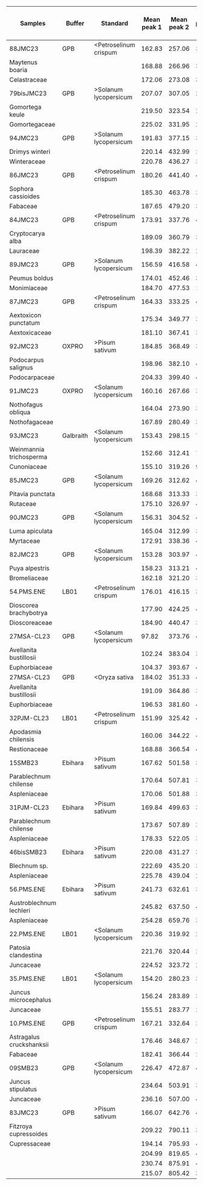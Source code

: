 | Samples                  | Buffer    | Standard               | Mean peak 1 | Mean peak 2 | CV peak 1 | CV peak 2 | Ratio | Sample 2C GS pg |  Sample average 2C GS pg | Sample 1C GS pg | Sample 1C GS Gbp | Ave. Sample CV | Ave. standard CV | Sample Standard deviation |
| ------------------------ | --------- | ---------------------- | ----------- | ----------- | --------- | --------- | ----- | --------------- | ------------------------ | --------------- | ---------------- | -------------- | ---------------- | ------------------------- |
| 88JMC23                  | GPB       | <Petroselinum crispum  | 162.83      | 257.06      | 3.32      | 2.33      | 1.579 | 2.85            | 2.84                     | 1.42            | 1.39             | 3.22           | 2.19             | 0.008                     |
| Maytenus boaria          |           |                        | 168.88      | 266.96      | 3.33      | 2.30      | 1.581 | 2.85            |                          |                 |                  |                |                  |                           |
| Celastraceae             |           |                        | 172.06      | 273.08      | 3.00      | 1.95      | 1.587 | 2.84            |                          |                 |                  |                |                  |                           |
| 79bisJMC23               | GPB       | \>Solanum lycopersicum | 207.07      | 307.05      | 2.66      | 3.25      | 1.483 | 2.94            | 2.93                     | 1.46            | 1.43             | 3.16           | 2.65             | 0.009                     |
| Gomortega keule          |           |                        | 219.50      | 323.54      | 2.93      | 3.30      | 1.474 | 2.92            |                          |                 |                  |                |                  |                           |
| Gomortegaceae            |           |                        | 225.02      | 331.95      | 2.35      | 2.94      | 1.475 | 2.92            |                          |                 |                  |                |                  |                           |
| 94JMC23                  | GPB       | \>Solanum lycopersicum | 191.83      | 377.15      | 3.39      | 2.99      | 1.966 | 3.89            | 3.90                     | 1.95            | 1.91             | 3.04           | 3.10             | 0.011                     |
| Drimys winteri           |           |                        | 220.14      | 432.99      | 2.79      | 2.99      | 1.967 | 3.89            |                          |                 |                  |                |                  |                           |
| Winteraceae              |           |                        | 220.78      | 436.27      | 3.12      | 3.15      | 1.976 | 3.91            |                          |                 |                  |                |                  |                           |
| 86JMC23                  | GPB       | <Petroselinum crispum  | 180.26      | 441.40      | 4.06      | 2.49      | 2.449 | 1.84            | 1.80                     | 0.90            | 0.88             | 3.83           | 2.36             | 0.038                     |
| Sophora cassioides       |           |                        | 185.30      | 463.78      | 3.86      | 2.52      | 2.503 | 1.80            |                          |                 |                  |                |                  |                           |
| Fabaceae                 |           |                        | 187.65      | 479.20      | 3.57      | 2.07      | 2.554 | 1.76            |                          |                 |                  |                |                  |                           |
| 84JMC23                  | GPB       | <Petroselinum crispum  | 173.91      | 337.76      | 4.34      | 3.16      | 1.942 | 2.32            | 2.34                     | 1.17            | 1.14             | 3.52           | 2.97             | 0.021                     |
| Cryptocarya alba         |           |                        | 189.09      | 360.79      | 3.36      | 3.34      | 1.908 | 2.36            |                          |                 |                  |                |                  |                           |
| Lauraceae                |           |                        | 198.39      | 382.22      | 2.85      | 2.42      | 1.927 | 2.34            |                          |                 |                  |                |                  |                           |
| 89JMC23                  | GPB       | \>Solanum lycopersicum | 156.59      | 416.58      | 4.22      | 3.25      | 1.942 | 5.27            | 5.18                     | 2.59            | 2.53             | 2.87           | 3.20             | 0.079                     |
| Peumus boldus            |           |                        | 174.01      | 452.46      | 3.47      | 2.36      | 1.908 | 5.15            |                          |                 |                  |                |                  |                           |
| Monimiaceae              |           |                        | 184.70      | 477.53      | 1.92      | 2.99      | 1.927 | 5.12            |                          |                 |                  |                |                  |                           |
| 87JMC23                  | GPB       | <Petroselinum crispum  | 164.33      | 333.25      | 4.30      | 2.31      | 2.028 | 2.22            | 2.23                     | 1.12            | 1.09             | 3.60           | 2.33             | 0.022                     |
| Aextoxicon punctatum     |           |                        | 175.34      | 349.77      | 3.43      | 2.68      | 1.995 | 2.26            |                          |                 |                  |                |                  |                           |
| Aextoxicaceae            |           |                        | 181.10      | 367.41      | 3.07      | 2.00      | 2.029 | 2.22            |                          |                 |                  |                |                  |                           |
| 92JMC23                  | OXPRO     | \>Pisum sativum        | 184.85      | 368.49      | 3.45      | 3.97      | 1.993 | 18.12           | 17.78                    | 8.89            | 8.70             | 4.73           | 4.14             | 0.332                     |
| Podocarpus salignus      |           |                        | 198.96      | 382.10      | 4.70      | 5.31      | 1.920 | 17.46           |                          |                 |                  |                |                  |                           |
| Podocarpaceae            |           |                        | 204.33      | 399.40      | 4.26      | 4.90      | 1.955 | 17.77           |                          |                 |                  |                |                  |                           |
| 91JMC23                  | OXPRO     | <Solanum lycopersicum  | 160.16      | 267.66      | 3.30      | 2.30      | 1.671 | 1.18            | 1.19                     | 0.59            | 0.58             | 3.52           | 2.27             | 0.001                     |
| Nothofagus obliqua       |           |                        | 164.04      | 273.90      | 3.90      | 2.20      | 1.670 | 1.19            |                          |                 |                  |                |                  |                           |
| Nothofagaceae            |           |                        | 167.89      | 280.49      | 3.35      | 2.31      | 1.671 | 1.19            |                          |                 |                  |                |                  |                           |
| 93JMC23                  | Galbraith | <Solanum lycopersicum  | 153.43      | 298.15      | 7.02      | 4.01      | 1.943 | 1.02            | 0.98                     | 0.49            | 0.48             | 7.75           | 4.23             | 0.031                     |
| Weinmannia trichosperma  |           |                        | 152.66      | 312.41      | 7.08      | 3.54      | 2.046 | 0.97            |                          |                 |                  |                |                  |                           |
| Cunoniaceae              |           |                        | 155.10      | 319.26      | 9.14      | 5.14      | 2.058 | 0.96            |                          |                 |                  |                |                  |                           |
| 85JMC23                  | GPB       | <Solanum lycopersicum  | 169.26      | 312.62      | 4.03      | 3.32      | 1.847 | 1.07            | 1.07                     | 0.53            | 0.52             | 3.92           | 2.63             | 0.006                     |
| Pitavia punctata         |           |                        | 168.68      | 313.33      | 3.73      | 2.38      | 1.858 | 1.07            |                          |                 |                  |                |                  |                           |
| Rutaceae                 |           |                        | 175.10      | 326.97      | 4.00      | 2.19      | 1.867 | 1.06            |                          |                 |                  |                |                  |                           |
| 90JMC23                  | GPB       | <Solanum lycopersicum  | 156.31      | 304.52      | 4.71      | 2.22      | 1.948 | 1.02            | 1.02                     | 0.51            | 0.50             | 4.27           | 2.40             | 0.017                     |
| Luma apiculata           |           |                        | 165.04      | 312.99      | 3.95      | 2.02      | 1.896 | 1.04            |                          |                 |                  |                |                  |                           |
| Myrtaceae                |           |                        | 172.91      | 338.36      | 4.14      | 2.97      | 1.957 | 1.01            |                          |                 |                  |                |                  |                           |
| 82JMC23                  | GPB       | <Solanum lycopersicum  | 153.28      | 303.97      | 4.31      | 2.95      | 1.983 | 1.00            | 1.00                     | 0.50            | 0.49             | 3.99           | 2.68             | 0.001                     |
| Puya alpestris           |           |                        | 158.23      | 313.21      | 4.15      | 2.50      | 1.979 | 1.00            |                          |                 |                  |                |                  |                           |
| Bromeliaceae             |           |                        | 162.18      | 321.20      | 3.52      | 2.58      | 1.981 | 1.00            |                          |                 |                  |                |                  |                           |
| 54.PMS.ENE               | LB01      | <Petroselinum crispum  | 176.01      | 416.15      | 3.50      | 2.94      | 2.364 | 1.90            | 1.89                     | 0.95            | 0.93             | 3.77           | 2.87             | 0.009                     |
| Dioscorea brachybotrya   |           |                        | 177.90      | 424.25      | 4.23      | 3.20      | 2.385 | 1.89            |                          |                 |                  |                |                  |                           |
| Dioscoreaceae            |           |                        | 184.90      | 440.47      | 3.57      | 2.48      | 2.382 | 1.89            |                          |                 |                  |                |                  |                           |
| 27MSA-CL23               | GPB       | <Solanum lycopersicum  | 97.82       | 373.76      | 4.89      | 2.51      | 3.821 | 0.52            | 0.52                     | 0.26            | 0.26             | 4.31           | 2.36             | 0.005                     |
| Avellanita bustillosii   |           |                        | 102.24      | 383.04      | 3.91      | 2.28      | 3.746 | 0.53            |                          |                 |                  |                |                  |                           |
| Euphorbiaceae            |           |                        | 104.37      | 393.67      | 4.13      | 2.30      | 3.772 | 0.52            |                          |                 |                  |                |                  |                           |
| 27MSA-CL23               | GPB       | <Oryza sativa          | 184.02      | 351.33      | 4.09      | 4.40      | 1.909 | 0.52            | 0.52                     | 0.26            | 0.25             | 4.21           | 3.91             | 0.005                     |
| Avellanita bustillosii   |           |                        | 191.09      | 364.86      | 3.82      | 3.82      | 1.909 | 0.52            |                          |                 |                  |                |                  |                           |
| Euphorbiaceae            |           |                        | 196.53      | 381.60      | 4.71      | 3.50      | 1.942 | 0.52            |                          |                 |                  |                |                  |                           |
| 32PJM-CL23               | LB01      | <Petroselinum crispum  | 151.99      | 325.42      | 4.00      | 3.85      | 2.141 | 2.10            | 2.09                     | 1.04            | 1.02             | 4.20           | 4.27             | 0.014                     |
| Apodasmia chilensis      |           |                        | 160.06      | 344.22      | 4.55      | 4.46      | 2.151 | 2.09            |                          |                 |                  |                |                  |                           |
| Restionaceae             |           |                        | 168.88      | 366.54      | 4.04      | 4.50      | 2.170 | 2.07            |                          |                 |                  |                |                  |                           |
| 15SMB23                  | Ebihara   | \>Pisum sativum        | 167.62      | 501.58      | 3.63      | 3.82      | 2.992 | 27.20           | 27.03                    | 13.51           | 13.22            | 4.25           | 3.74             | 0.188                     |
| Parablechnum chilense    |           |                        | 170.64      | 507.81      | 3.76      | 4.53      | 2.976 | 27.05           |                          |                 |                  |                |                  |                           |
| Aspleniaceae             |           |                        | 170.06      | 501.88      | 3.84      | 4.40      | 2.951 | 26.83           |                          |                 |                  |                |                  |                           |
| 31PJM-CL23               | Ebihara   | \>Pisum sativum        | 169.84      | 499.63      | 3.28      | 4.86      | 2.942 | 26.74           | 26.64                    | 13.32           | 13.03            | 4.48           | 3.36             | 0.084                     |
| Parablechnum chilense    |           |                        | 173.67      | 507.89      | 3.06      | 4.59      | 2.924 | 26.58           |                          |                 |                  |                |                  |                           |
| Aspleniaceae             |           |                        | 178.33      | 522.05      | 3.75      | 3.99      | 2.927 | 26.61           |                          |                 |                  |                |                  |                           |
| 46bisSMB23               | Ebihara   | \>Pisum sativum        | 220.08      | 431.27      | 3.56      | 4.45      | 1.960 | 17.81           | 17.75                    | 8.88            | 8.68             | 4.03           | 3.32             | 0.069                     |
| Blechnum sp.             |           |                        | 222.69      | 435.20      | 3.41      | 3.52      | 1.954 | 17.76           |                          |                 |                  |                |                  |                           |
| Aspleniaceae             |           |                        | 225.78      | 439.04      | 2.99      | 4.11      | 1.945 | 17.68           |                          |                 |                  |                |                  |                           |
| 56.PMS.ENE               | Ebihara   | \>Pisum sativum        | 241.73      | 632.61      | 3.21      | 2.80      | 2.617 | 23.79           | 23.65                    | 11.82           | 11.56            | 3.22           | 3.52             | 0.121                     |
| Austroblechnum lechleri  |           |                        | 245.82      | 637.50      | 4.05      | 3.41      | 2.593 | 23.57           |                          |                 |                  |                |                  |                           |
| Aspleniaceae             |           |                        | 254.28      | 659.76      | 3.30      | 3.44      | 2.595 | 23.59           |                          |                 |                  |                |                  |                           |
| 22.PMS.ENE               | LB01      | <Solanum lycopersicum  | 220.36      | 319.92      | 2.04      | 2.66      | 1.452 | 1.36            | 1.37                     | 0.68            | 0.67             | 2.60           | 2.99             | 0.005                     |
| Patosia clandestina      |           |                        | 221.76      | 320.44      | 2.97      | 3.23      | 1.445 | 1.37            |                          |                 |                  |                |                  |                           |
| Juncaceae                |           |                        | 224.52      | 323.72      | 2.80      | 3.09      | 1.442 | 1.37            |                          |                 |                  |                |                  |                           |
| 35.PMS.ENE               | LB01      | <Solanum lycopersicum  | 154.20      | 280.23      | 3.36      | 3.29      | 1.817 | 1.09            | 1.09                     | 0.54            | 0.53             | 3.12           | 3.23             | 0.003                     |
| Juncus microcephalus     |           |                        | 156.24      | 283.89      | 3.01      | 3.27      | 1.817 | 1.09            |                          |                 |                  |                |                  |                           |
| Juncaceae                |           |                        | 155.51      | 283.77      | 2.98      | 3.13      | 1.825 | 1.09            |                          |                 |                  |                |                  |                           |
| 10.PMS.ENE               | GPB       | <Petroselinum crispum  | 167.21      | 332.64      | 2.80      | 2.47      | 1.989 | 2.26            | 2.26                     | 1.13            | 1.11             | 2.67           | 2.41             | 0.019                     |
| Astragalus cruckshanksii |           |                        | 176.46      | 348.67      | 2.92      | 2.46      | 1.976 | 2.28            |                          |                 |                  |                |                  |                           |
| Fabaceae                 |           |                        | 182.41      | 366.44      | 2.29      | 2.29      | 2.009 | 2.24            |                          |                 |                  |                |                  |                           |
| 09SMB23                  | GPB       | <Solanum lycopersicum  | 226.47      | 472.87      | 4.38      | 3.73      | 2.088 | 0.95            | 0.93                     | 0.47            | 0.46             | 4.22           | 3.21             | 0.015                     |
| Juncus stipulatus        |           |                        | 234.64      | 503.91      | 3.88      | 3.02      | 2.148 | 0.92            |                          |                 |                  |                |                  |                           |
| Juncaceae                |           |                        | 236.16      | 507.00      | 4.39      | 2.88      | 2.147 | 0.92            |                          |                 |                  |                |                  |                           |
| 83JMC23                  | GPB       | \>Pisum sativum        | 166.07      | 642.76      | 4.06      | 4.11      | 3.870 | 35.18           | 35.28                    | 17.64           | 17.25            | 4.11           | 4.02             | 0.141                     |
| Fitzroya cupressoides    |           |                        | 209.22      | 790.11      | 3.75      | 4.81      | 3.776 | 34.33           |                          |                 |                  |                |                  |                           |
| Cupressaceae             |           |                        | 194.14      | 795.93      | 4.67      | 4.01      | 4.100 | 37.27           |                          |                 |                  |                |                  |                           |
|                          |           |                        | 204.99      | 819.65      | 4.18      | 3.32      | 3.999 | 36.35           |                          |                 |                  |                |                  |                           |
|                          |           |                        | 230.74      | 875.91      | 4.01      | 3.79      | 3.796 | 34.51           |                          |                 |                  |                |                  |                           |
|                          |           |                        | 215.07      | 805.42      | 3.43      | 4.62      | 3.745 | 34.04           |                          |                 |                  |                |                  |                           |
